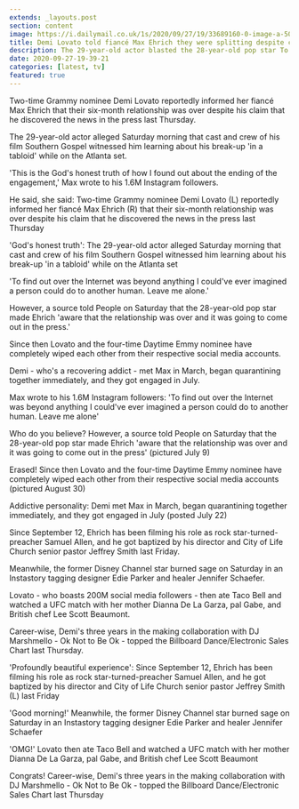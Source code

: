 ```yaml
---
extends: _layouts.post
section: content
image: https://i.dailymail.co.uk/1s/2020/09/27/19/33689160-0-image-a-50_1601231170165.jpg 
title: Demi Lovato told fiancé Max Ehrich they were splitting despite claim he learned through the press 
description: The 29-year-old actor blasted the 28-year-old pop star To find out over the Internet was beyond anything I couldve ever imagined a person could do to another human 
date: 2020-09-27-19-39-21 
categories: [latest, tv] 
featured: true 
--- 
```

Two-time Grammy nominee Demi Lovato reportedly informed her fiancé Max Ehrich that their six-month relationship was over despite his claim that he discovered the news in the press last Thursday.

The 29-year-old actor alleged Saturday morning that cast and crew of his film Southern Gospel witnessed him learning about his break-up 'in a tabloid' while on the Atlanta set.

'This is the God's honest truth of how I found out about the ending of the engagement,' Max wrote to his 1.6M Instagram followers.  

He said, she said: Two-time Grammy nominee Demi Lovato (L) reportedly informed her fiancé Max Ehrich (R) that their six-month relationship was over despite his claim that he discovered the news in the press last Thursday

'God's honest truth': The 29-year-old actor alleged Saturday morning that cast and crew of his film Southern Gospel witnessed him learning about his break-up 'in a tabloid' while on the Atlanta set

'To find out over the Internet was beyond anything I could've ever imagined a person could do to another human. Leave me alone.'

However, a source told People on Saturday that the 28-year-old pop star made Ehrich 'aware that the relationship was over and it was going to come out in the press.'

Since then Lovato and the four-time Daytime Emmy nominee have completely wiped each other from their respective social media accounts.

Demi - who's a recovering addict - met Max in March, began quarantining together immediately, and they got engaged in July. 

Max wrote to his 1.6M Instagram followers: 'To find out over the Internet was beyond anything I could've ever imagined a person could do to another human. Leave me alone'

Who do you believe? However, a source told People on Saturday that the 28-year-old pop star made Ehrich 'aware that the relationship was over and it was going to come out in the press' (pictured July 9)

Erased! Since then Lovato and the four-time Daytime Emmy nominee have completely wiped each other from their respective social media accounts (pictured August 30)

Addictive personality: Demi met Max in March, began quarantining together immediately, and they got engaged in July (posted July 22)

Since September 12, Ehrich has been filming his role as rock star-turned-preacher Samuel Allen, and he got baptized by his director and City of Life Church senior pastor Jeffrey Smith last Friday.

Meanwhile, the former Disney Channel star burned sage on Saturday in an Instastory tagging designer Edie Parker and healer Jennifer Schaefer.

Lovato - who boasts 200M social media followers - then ate Taco Bell and watched a UFC match with her mother Dianna De La Garza, pal Gabe, and British chef Lee Scott Beaumont.

Career-wise, Demi's three years in the making collaboration with DJ Marshmello - Ok Not to Be Ok - topped the Billboard Dance/Electronic Sales Chart last Thursday.

'Profoundly beautiful experience': Since September 12, Ehrich has been filming his role as rock star-turned-preacher Samuel Allen, and he got baptized by his director and City of Life Church senior pastor Jeffrey Smith (L) last Friday

'Good morning!' Meanwhile, the former Disney Channel star burned sage on Saturday in an Instastory tagging designer Edie Parker and healer Jennifer Schaefer

'OMG!' Lovato then ate Taco Bell and watched a UFC match with her mother Dianna De La Garza, pal Gabe, and British chef Lee Scott Beaumont

Congrats! Career-wise, Demi's three years in the making collaboration with DJ Marshmello - Ok Not to Be Ok - topped the Billboard Dance/Electronic Sales Chart last Thursday


